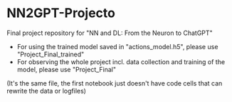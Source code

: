 # NN2GPT-Projecto
 Final project repository for "NN and DL: From the Neuron to ChatGPT"

* For using the trained model saved in "actions_model.h5", please use "Project_Final_trained"
* For observing the whole project incl. data collection and training of the model, please use "Project_Final"

 (It's the same file, the first notebook just doesn't have code cells that can rewrite the data or logfiles)
